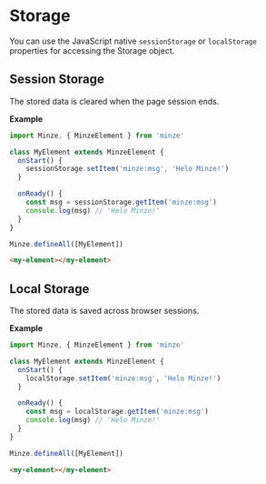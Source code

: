 # Storage

You can use the JavaScript native `sessionStorage` or `localStorage` properties for accessing the Storage object.

## Session Storage

The stored data is cleared when the page session ends.

**Example**

```js
import Minze, { MinzeElement } from 'minze'

class MyElement extends MinzeElement {
  onStart() {
    sessionStorage.setItem('minze:msg', 'Helo Minze!')
  }

  onReady() {
    const msg = sessionStorage.getItem('minze:msg')
    console.log(msg) // 'Helo Minze!'
  }
}

Minze.defineAll([MyElement])
```

```html
<my-element></my-element>
```

## Local Storage

The stored data is saved across browser sessions.

**Example**

```js
import Minze, { MinzeElement } from 'minze'

class MyElement extends MinzeElement {
  onStart() {
    localStorage.setItem('minze:msg', 'Helo Minze!')
  }

  onReady() {
    const msg = localStorage.getItem('minze:msg')
    console.log(msg) // 'Helo Minze!'
  }
}

Minze.defineAll([MyElement])
```

```html
<my-element></my-element>
```
